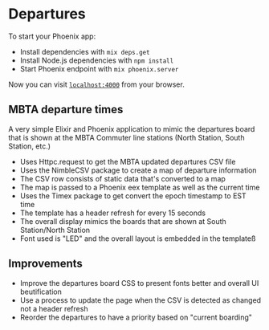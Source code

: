 # Departures

To start your Phoenix app:

  * Install dependencies with `mix deps.get`
  * Install Node.js dependencies with `npm install`
  * Start Phoenix endpoint with `mix phoenix.server`

Now you can visit [`localhost:4000`](http://localhost:4000) from your browser.

## MBTA departure times

A very simple Elixir and Phoenix application to mimic the departures board that is shown at the MBTA Commuter line stations (North Station, South Station, etc.)

- Uses Httpc.request to get the MBTA updated departures CSV file
- Uses the NimbleCSV package to create a map of departure information
- The CSV row consists of static data that's converted to a map
- The map is passed to a Phoenix eex template as well as the current time
- Uses the Timex package to get convert the epoch timestamp to EST time
- The template has a header refresh for every 15 seconds
- The overall display mimics the boards that are shown at South Station/North Station
- Font used is "LED" and the overall layout is embedded in the templateß

## Improvements
- Improve the departures board CSS to present fonts better and overall UI beutification
- Use a process to update the page when the CSV is detected as changed not a header refresh
- Reorder the departures to have a priority based on "current boarding"